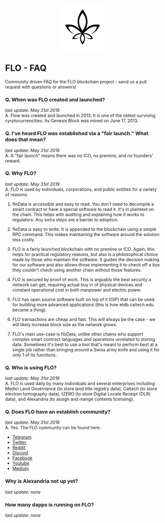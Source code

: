 <p align="center">
   <img width="150" src="https://raw.githubusercontent.com/floblockchain/flo-graphics/master/rebrand/FLO_black_nobg.png">
</p>

# FLO - FAQ
Community driven FAQ for the FLO blockchain project - send us a pull request with questions or answers!

### Q. When was FLO created and launched?
_last update: May 31st 2019_  
A. Flow was created and launched in 2013. It is one of the oldest surviving cyrptocurrencities. Its Genesis Block was mined on    June 17, 2013.

### Q. I've heard FLO was established via a "fair launch." What does that mean?
_last update: May 31st 2019_  
A. A "fair launch" means there was no ICO, no premine, and no founders’ reward.

### Q. Why FLO?
_last update: May 31st 2019_  
A. FLO is used by individuals, corporations, and public entities for a variety of reasons:

   1. floData is accessible and easy to read. You don't need to decompile a smart contract or have a special software to read       it. It's in plaintext on the chain. This helps with auditing and explaining how it works to regulators. Any extra steps       are a barrier to adoption.

   2. floData is easy to write. It is appended to the blockchain using a simple RPC command. This makes maintaining the             software around the solution less costly.

   3. FLO is a fairly launched blockchain with no premine or ICO. Again, this helps for practical regulatory reasons, but also       is a philosophical choice made by those who maintain the software. It guides the decision making for our software and        also allows those implementing it to check off a box they couldn't check using another chain without those features.

  4. FLO is secured by proof of work. This is arguably the best security a network can get, requiring actual buy in of              physical devices and constant operational cost in both manpower and electric power.

  5. FLO has open source software built on top of it (OIP) that can be used for building more advanced applications (this is        how etdb.caltech.edu became a thing).

  6. FLO transactions are cheap and fast. This will always be the case - we will likely increase block size as the network          grows.

  7. FLO's main use-case is floData, unlike other chains who support complex smart contract languages and operations unrelated      to storing data. Sometimes it's best to use a tool that's meant to perform best at a single job rather than bringing          around a Swiss army knife and using it for only 1 of its functions.
  
### Q. Who is using FLO?
_last update: May 31st 2019_  
A. FLO is used daily by many individuals and several enterprises including Medici Land Governance (to store land title            registry data), Caltech (to store electron tomography data), tZERO (to store Digital Locate Receipt (DLR) data), and          Alexandria (to assign and mange contents licensing). 
  
### Q. Does FLO have an establish community?
_last update: May 31st 2019_  
A. Yes. The FLO community can be found here:
 - [Telegram](https://t.me/FLOblockchain)
 - [Twitter](https://twitter.com/floblockchain)
 - [Reddit](https://reddit.com/r/floblockchain)
 - [Discord](https://discord.gg/NECfU34)
 - [Facebook](https://www.facebook.com/floblockchain)
 - [Youtube](https://www.youtube.com/channel/UCDAELSdJelys5VkE1FuXo2A)
 - [Medium](https://medium.com/flo-cash)

### Why is Alexandria not up yet? 
_last update: none_

### How many dapps is running on FLO?
_last update: none_

